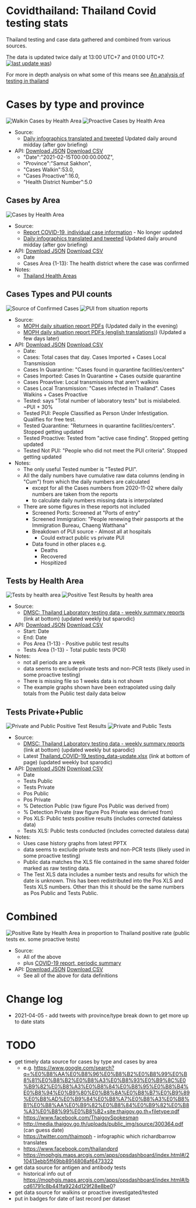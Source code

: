 # Covidthailand: Thailand Covid testing stats

Thailand testing and case data gathered and combined from various sources.

The data is updated twice daily at 13:00 UTC+7 and 01:00 UTC+7. [![last update was](https://github.com/djay/covidthailand/actions/workflows/main.yml/badge.svg)](https://github.com/djay/covidthailand/actions/workflows/main.yml))


For more in depth analysis on what some of this means see [An analysis of testing in thailand](https://github.com/djay/covidthailand/wiki)


# Cases by type and province

![Walkin Cases by Health Area](https://github.com/djay/covidthailand/wiki/cases_areas_walkins.png)
![Proactive Cases by Health Area](https://github.com/djay/covidthailand/wiki/cases_areas_proactive.png)

- Source: 
   - [Daily infographics translated and tweeted](https://twitter.com/search?q=%22%F0%9F%91%89%22%20%F0%9F%93%8D%20(from%3ARichardBarrow)&src=typed_query&f=live) Updated daily around midday (after gov briefing)
- API: [Download JSON](https://github.com/djay/covidthailand/wiki/cases_by_province) [Download CSV](https://github.com/djay/covidthailand/wiki/cases_by_province.csv)
  - "Date":"2021-02-15T00:00:00.000Z",
  - "Province":"Samut Sakhon",
  - "Cases Walkin":53.0,
  - "Cases Proactive":16.0,
  - "Health District Number":5.0

## Cases by Area

![Cases by Health Area](https://github.com/djay/covidthailand/wiki/cases_areas_2.png)

- Source: 
   - [Report COVID-19, individual case information](https://data.go.th/dataset/covid-19-daily) - No longer updated
   - [Daily infographics translated and tweeted](https://twitter.com/search?q=%22%F0%9F%91%89%22%20%F0%9F%93%8D%20(from%3ARichardBarrow)&src=typed_query&f=live) Updated daily around midday (after gov briefing)
- API: [Download JSON](https://github.com/djay/covidthailand/wiki/cases_by_area) [Download CSV](https://github.com/djay/covidthailand/wiki/cases_by_area.csv)
  - Date
  - Cases Area {1-13}: The health district where the case was confirmed
- Notes:
  - [Thailand Health Areas](https://mophgis.maps.arcgis.com/apps/opsdashboard/index.html#/bcd61791c8b441fa9224d129f28e8be0)  
## Cases Types and PUI counts

![Source of Confirmed Cases](https://github.com/djay/covidthailand/wiki/cases_types.png)
![PUI from situation reports](https://github.com/djay/covidthailand/wiki/tested_pui.png)


- Source: 
  - [MOPH daily situation report PDFs](https://ddc.moph.go.th/viralpneumonia/situation.php) (Updated daily in the evening)
  - [MOPH daily situation report PDFs (english translations)](https://ddc.moph.go.th/viralpneumonia/eng/situation.php)) (Updated a few days later)
- API: [Download JSON](https://github.com/djay/covidthailand/wiki/situation_reports) [Download CSV](https://github.com/djay/covidthailand/wiki/situation_reports.csv)
  - Date:
  - Cases: Total cases that day. Cases Imported + Cases Local Transmission
  - Cases In Quarantine: "Cases found in quarantine facilities/centers"
  - Cases Imported: Cases In Quarantine + Cases outside quarantine
  - Cases Proavtive: Local transmissions that aren't walkins
  - Cases Local Transmission: "Cases infected in Thailand". Cases Walkins + Cases Proactive
  - Tested: says "Total number of laboratory tests" but is mislabeled. ~PUI + 30%
  - Tested PUI: People Classified as Person Under Infestigation. Qualifies for free test.
  - Tested Quarantine: "Returnees in quarantine facilities/centers". Stopped getting updated
  - Tested Proactive: Tested from "active case finding". Stopped getting updated
  - Tested Not PUI: "People who did not meet the PUI criteria". Stopped getting updated
- Notes:
  - The only useful Tested number is "Tested PUI".
  - All the daily numbers have cumulative raw data columns (ending in "Cum") from which the daily numbers are calculated
     - except for all the Cases numbers from 2020-11-02 where daily numbers are taken from the reports
     - to calculate daily numbers missing data is interpolated
  - There are some figures in these reports not included
    - Screened Ports: Screened at "Ports of entry"
    - Screened Immigration: "People renewing their passports at the Immigration
Bureau, Chaeng Watthana"
    - Breakdown of PUI source - Almost all at hospitals
        - Could extract public vs private PUI
    - Data found in other places e.g.
        - Deaths
        - Recovered
        - Hospitized


## Tests by Health Area  

![Tests by health area](https://github.com/djay/covidthailand/wiki/tests_area_daily.png)
![Positive Test Results by health area](https://github.com/djay/covidthailand/wiki/pos_area_daily.png)


- Source: 
   - [DMSC: Thailand Laboratory testing data - weekly summary reports](https://service.dmsc.moph.go.th/labscovid19/indexen.php#rtpcr) (link at bottom) (updated weekly but sparodic)
- API: [Download JSON](https://github.com/djay/covidthailand/wiki/tests_by_area) [Download CSV](https://github.com/djay/covidthailand/wiki/tests_by_area.csv)
   - Start: Date
   - End: Date
   - Pos Area {1-13} - Positive public test results
   - Tests Area {1-13} - Total public tests (PCR)
- Notes:
  - not all periods are a week
  - data seems to exclude private tests and non-PCR tests (likely used in some proactive testing)
  - There is missing file so 1 weeks data is not shown
  - The example graphs shown have been extrapolated using daily totals from the Public test daily data below

## Tests Private+Public

![Private and Public Positive Test Results](https://github.com/djay/covidthailand/wiki/cases.png)
![Private and Public Tests](https://github.com/djay/covidthailand/wiki/tests.png)


- Source: 
   - [DMSC: Thailand Laboratory testing data - weekly summary reports](https://service.dmsc.moph.go.th/labscovid19/indexen.php#rtpcr) (link at bottom) (updated weekly but sparodic)
   -  Latest [Thailand_COVID-19_testing_data-update.xlsx](https://service.dmsc.moph.go.th/labscovid19/indexen.php#rtpcr) (link at bottom of page) (updated weekly but sparodic)
- API: [Download JSON](https://github.com/djay/covidthailand/wiki/tests_pubpriv) [Download CSV](https://github.com/djay/covidthailand/wiki/tests_pubpriv.csv)
   - Date
   - Tests Public
   - Tests Private
   - Pos Public
   - Pos Private
   - % Detection Public (raw figure Pos Public was derived from)
   - % Detection Private (raw figure Pos Private was derived from)
   - Pos XLS: Public tests positive results (includes corrected dataless data)
   - Tests XLS: Public tests conducted (includes corrected dataless data)
- Notes:
  - Uses case history graphs from latest PPTX
  - data seems to exclude private tests and non-PCR tests (likely used in some proactive testing)
  - Public data matches the XLS file contained in the same shared folder marked as raw testing data.
  - The Test XLS data includes a number tests and results for which the date is unknown. This has been redistributed into the Pos XLS and Tests XLS numbers. Other than this it
  should be the same numbers as Pos Public and Tests Public. 

# Combined

![Positive Rate by Health Area in proportion to Thailand positive rate (public tests ex. some proactive tests)](https://github.com/djay/covidthailand/wiki/positivity_area_2.png)


- Source: 
  - All of the above
  - plus [COVID-19 report, periodic summary](https://data.go.th/dataset/covid-19-daily)
- API: [Download JSON](https://github.com/djay/covidthailand/wiki/combined) [Download CSV](https://github.com/djay/covidthailand/wiki/combined.csv)
  - See all of the above for data definitions


# Change log
- 2021-04-05 - add tweets with province/type break down to get more up to date stats

# TODO
- get timely data source for cases by type and cases by area
  - e.g. https://www.google.com/search?q=%E0%B8%AA%E0%B8%96%E0%B8%B2%E0%B8%99%E0%B8%81%E0%B8%B2%E0%B8%A3%E0%B8%93%E0%B9%8C%E0%B9%82%E0%B8%A3%E0%B8%84%E0%B8%95%E0%B8%B4%E0%B8%94%E0%B9%80%E0%B8%8A%E0%B8%B7%E0%B9%89%E0%B8%AD%E0%B9%84%E0%B8%A7%E0%B8%A3%E0%B8%B1%E0%B8%AA%E0%B9%82%E0%B8%84%E0%B9%82%E0%B8%A3%E0%B8%99%E0%B8%B2+site:thaigov.go.th+filetype:pdf
  - https://www.facebook.com/ThaigovSpokesman
  - http://media.thaigov.go.th/uploads/public_img/source/300364.pdf (can guess date)
  - https://twitter.com/thaimoph - infographic which richardbarrow translates
  - https://www.facebook.com/thailandprd
  - https://mophgis.maps.arcgis.com/apps/opsdashboard/index.html#/210413ebb5ff49bb8914808af6473322
- get data source for antigen and antibody tests
  - historical info out of https://mophgis.maps.arcgis.com/apps/opsdashboard/index.html#/bcd61791c8b441fa9224d129f28e8be0?
- get data source for walkins or proactive investigated/tested
- put in badges for date of last record per dataset